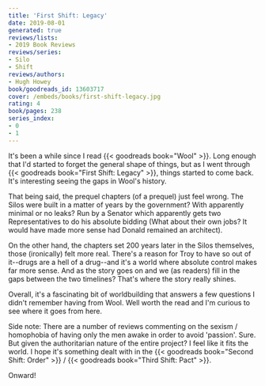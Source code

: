 ```yaml
---
title: 'First Shift: Legacy'
date: 2019-08-01
generated: true
reviews/lists:
- 2019 Book Reviews
reviews/series:
- Silo
- Shift
reviews/authors:
- Hugh Howey
book/goodreads_id: 13603717
cover: /embeds/books/first-shift-legacy.jpg
rating: 4
book/pages: 238
series_index:
- 0
- 1
---
```

It's been a while since I read {{< goodreads book="Wool" >}}. Long enough that I'd started to forget the general shape of things, but as I went through {{< goodreads book="First Shift: Legacy" >}}, things started to come back. It's interesting seeing the gaps in Wool's history.  

That being said, the prequel chapters (of a prequel) just feel wrong. The Silos were built in a matter of years by the government? With apparently minimal or no leaks? Run by a Senator which apparently gets two Representatives to do his absolute bidding (What about their own jobs? It would have made more sense had Donald remained an architect).  

<!--more-->

On the other hand, the chapters set 200 years later in the Silos themselves, those (ironically) felt more real. There's a reason for Troy to have so out of it--drugs are a hell of a drug--and it's a world where absolute control makes far more sense. And as the story goes on and we (as readers) fill in the gaps between the two timelines? That's where the story really shines.  

Overall, it's a fascinating bit of worldbuilding that answers a few questions I didn't remember having from Wool. Well worth the read and I'm curious to see where it goes from here.  

Side note: There are a number of reviews commenting on the sexism / homophobia of having only the men awake in order to avoid 'passion'. Sure. But given the authoritarian nature of the entire project? I feel like it fits the world. I hope it's something dealt with in the {{< goodreads book="Second Shift: Order" >}} / {{< goodreads book="Third Shift: Pact" >}}.  

Onward!